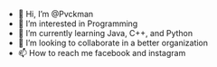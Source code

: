 - 👋 Hi, I’m @Pvckman
- 👀 I’m interested in Programming
- 🌱 I’m currently learning Java, C++, and Python
- 💞️ I’m looking to collaborate in a better organization
- 📫 How to reach me facebook and instagram

<!---
Pvckman/Pvckman is a ✨ special ✨ repository because its `README.md` (this file) appears on your GitHub profile.
You can click the Preview link to take a look at your changes
--->
